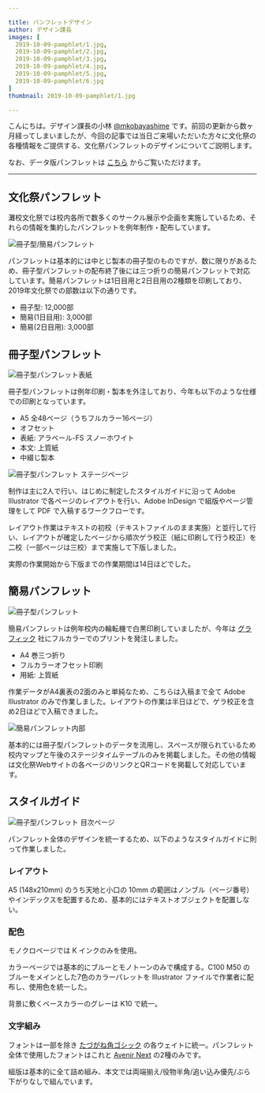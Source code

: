 ```yaml
---

title: パンフレットデザイン
author: デザイン課長
images: [
  2019-10-09-pamphlet/1.jpg,
  2019-10-09-pamphlet/2.jpg,
  2019-10-09-pamphlet/3.jpg,
  2019-10-09-pamphlet/4.jpg,
  2019-10-09-pamphlet/5.jpg,
  2019-10-09-pamphlet/6.jpg
]
thumbnail: 2019-10-09-pamphlet/1.jpg

---
```


こんにちは。デザイン課長の小林 [@mkobayashime](https://twitter.com/m_kobayashi_me) です。前回の更新から数ヶ月経ってしまいましたが、今回の記事では当日ご来場いただいた方々に文化祭の各種情報をご提供する、文化祭パンフレットのデザインについてご説明します。

なお、データ版パンフレットは [こちら](http://fest.nada-sc.jp/2019/pamphlet/) からご覧いただけます。

---

## 文化祭パンフレット

灘校文化祭では校内各所で数多くのサークル展示や企画を実施しているため、それらの情報を集約したパンフレットを例年制作・配布しています。

![冊子型/簡易パンフレット](_nuxt/assets/img/blog/2019-10-09-pamphlet/1.jpg)

パンフレットは基本的には中とじ製本の冊子型のものですが、数に限りがあるため、冊子型パンフレットの配布終了後には三つ折りの簡易パンフレットで対応しています。簡易パンフレットは1日目用と2日目用の2種類を印刷しており、2019年文化祭での部数は以下の通りです。

- 冊子型: 12,000部
- 簡易(1日目用): 3,000部
- 簡易(2日目用): 3,000部

## 冊子型パンフレット

![冊子型パンフレット表紙](_nuxt/assets/img/blog/2019-10-09-pamphlet/2.jpg)

冊子型パンフレットは例年印刷・製本を外注しており、今年も以下のような仕様での印刷となっています。

- A5 全48ページ（うちフルカラー16ページ）
- オフセット
- 表紙: アラベール-FS スノーホワイト
- 本文: 上質紙
- 中綴じ製本

![冊子型パンフレット ステージページ](_nuxt/assets/img/blog/2019-10-09-pamphlet/3.jpg)

制作は主に2人で行い、はじめに制定したスタイルガイドに沿って Adobe Illustrator で各ページのレイアウトを行い、Adobe InDesign で組版やページ管理をして PDF で入稿するワークフローです。

レイアウト作業はテキストの初校（テキストファイルのまま実施）と並行して行い、レイアウトが確定したページから順次ゲラ校正（紙に印刷して行う校正）を二校（一部ページは三校）まで実施して下版しました。

実際の作業開始から下版までの作業期間は14日ほどでした。

## 簡易パンフレット

![冊子型パンフレット](_nuxt/assets/img/blog/2019-10-09-pamphlet/5.jpg)

簡易パンフレットは例年校内の輪転機で白黒印刷していましたが、今年は [グラフィック](https://www.graphic.jp/) 社にフルカラーでのプリントを発注しました。

- A4 巻三つ折り
- フルカラーオフセット印刷
- 用紙: 上質紙

作業データがA4裏表の2面のみと単純なため、こちらは入稿まで全て Adobe Illustrator のみで作業しました。レイアウトの作業は半日ほどで、ゲラ校正を含め2日ほどで入稿できました。

![簡易パンフレット内部](_nuxt/assets/img/blog/2019-10-09-pamphlet/6.jpg)

基本的には冊子型パンフレットのデータを流用し、スペースが限られているため校内マップと午後のステージタイムテーブルのみを掲載しました。その他の情報は文化祭Webサイトの各ページのリンクとQRコードを掲載して対応しています。

## スタイルガイド

![冊子型パンフレット 目次ページ](_nuxt/assets/img/blog/2019-10-09-pamphlet/4.jpg)

パンフレット全体のデザインを統一するため、以下のようなスタイルガイドに則って作業しました。

### レイアウト

A5 (148x210mm) のうち天地と小口の 10mm の範囲はノンブル（ページ番号）やインデックスを配置するため、基本的にはテキストオブジェクトを配置しない。

### 配色

モノクロページでは K インクのみを使用。

カラーページでは基本的にブルーとモノトーンのみで構成する。C100 M50 のブルーをメインとした7色のカラーパレットを Illustrator ファイルで作業者に配布し、使用色を統一した。

背景に敷くベースカラーのグレーは K10 で統一。

### 文字組み

フォントは一部を除き [たづがね角ゴシック](https://www.monotype.com/fonts/tazugane) の各ウェイトに統一。パンフレット全体で使用したフォントはこれと [Avenir Next](https://www.monotype.com/fonts/tazugane) の2種のみです。

組版は基本的に全て詰め組み、本文では両端揃え/役物半角/追い込み優先/ぶら下がりなしで組んでいます。
